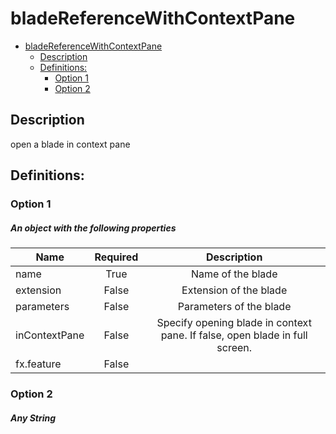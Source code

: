 <a name="bladereferencewithcontextpane"></a>
# bladeReferenceWithContextPane
* [bladeReferenceWithContextPane](#bladereferencewithcontextpane)
    * [Description](#bladereferencewithcontextpane-description)
    * [Definitions:](#bladereferencewithcontextpane-definitions)
        * [Option 1](#bladereferencewithcontextpane-definitions-option-1)
        * [Option 2](#bladereferencewithcontextpane-definitions-option-2)

<a name="bladereferencewithcontextpane-description"></a>
## Description
open a blade in context pane
<a name="bladereferencewithcontextpane-definitions"></a>
## Definitions:
<a name="bladereferencewithcontextpane-definitions-option-1"></a>
### Option 1
<a name="bladereferencewithcontextpane-definitions-option-1-an-object-with-the-following-properties"></a>
##### An object with the following properties
| Name | Required | Description
| ---|:--:|:--:|
|name|True|Name of the blade
|extension|False|Extension of the blade
|parameters|False|Parameters of the blade
|inContextPane|False|Specify opening blade in context pane. If false, open blade in full screen.
|fx.feature|False|
<a name="bladereferencewithcontextpane-definitions-option-2"></a>
### Option 2
<a name="bladereferencewithcontextpane-definitions-option-2-any-string"></a>
##### Any String
